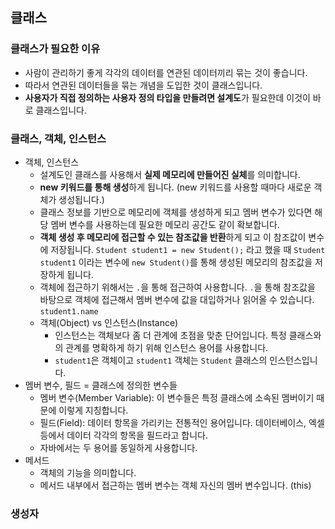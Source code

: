 ## 클래스

### 클래스가 필요한 이유

- 사람이 관리하기 좋게 각각의 데이터를 연관된 데이터끼리 묶는 것이 좋습니다.
- 따라서 연관된 데이터들을 묶는 개념을 도입한 것이 클래스입니다.
- **사용자가 직접 정의하는 사용자 정의 타입을 만들려면 설계도**가 필요한데 이것이 바로 클래스입니다.

### 클래스, 객체, 인스턴스

- 객체, 인스턴스
    - 설계도인 클래스를 사용해서 **실제 메모리에 만들어진 실체**를 의미합니다.
    - **new 키워드를 통해 생성**하게 됩니다. (new 키워드를 사용할 때마다 새로운 객체가 생성됩니다.)
    - 클래스 정보를 기반으로 메모리에 객체를 생성하게 되고 멤버 변수가 있다면 해당 멤버 변수를 사용하는데 필요한 메모리 공간도 같이 확보합니다.
    - **객체 생성 후 메모리에 접근할 수 있는 참조값을 반환**하게 되고 이 참조값이 변수에 저장됩니다. `Student student1 = new Student();` 라고 했을 때 `Student student1` 이라는 변수에 `new Student()`를 통해 생성된 메모리의 참조값을 저장하게 됩니다.
    - 객체에 접근하기 위해서는 `.`을 통해 접근하여 사용합니다. `.`을 통해 참조값을 바탕으로 객체에 접근해서 멤버 변수에 값을 대입하거나 읽어올 수 있습니다.  `student1.name`
    - 객체(Object) vs 인스턴스(Instance)
        - 인스턴스는 객체보다 좀 더 관계에 초점을 맞춘 단어입니다. 특정 클래스와의 관계를 명확하게 하기 위해 인스턴스 용어를 사용합니다.
        - `student1`은 객체이고 `student1` 객체는 `Student` 클래스의 인스턴스입니다.
- 멤버 변수, 필드 = 클래스에 정의한 변수들
    - 멤버 변수(Member Variable): 이 변수들은 특정 클래스에 소속된 멤버이기 때문에 이렇게 지칭합니다.
    - 필드(Field): 데이터 항목을 가리키는 전통적인 용어입니다. 데이터베이스, 엑셀 등에서 데이터 각각의 항목을 필드라고 합니다.
    - 자바에서는 두 용어를 동일하게 사용합니다.
- 메서드
    - 객체의 기능을 의미합니다.
    - 메서드 내부에서 접근하는 멤버 변수는 객체 자신의 멤버 변수입니다. (this)

### 생성자
